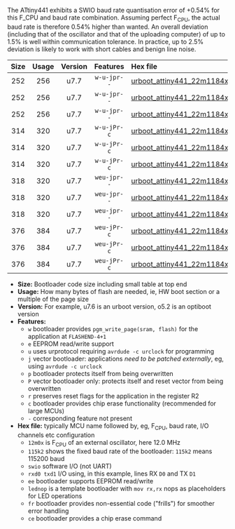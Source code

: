 The ATtiny441 exhibits a SWIO baud rate quantisation error of +0.54% for this F_CPU and baud rate combination. Assuming perfect F<sub>CPU</sub>, the actual baud rate is therefore 0.54% higher than wanted. An overall deviation (including that of the oscillator and that of the uploading computer) of up to 1.5% is well within communication tolerance. In practice, up to 2.5% deviation is likely to work with short cables and benign line noise.

|Size|Usage|Version|Features|Hex file|
|:-:|:-:|:-:|:-:|:--|
|252|256|u7.7|`w-u-jpr--`|[urboot_attiny441_22m1184x_+500k0_swio_rxa2_txa1_lednop.hex](https://raw.githubusercontent.com/stefanrueger/urboot.hex/main/mcus/attiny441/external_oscillator/fcpu_22m1184x/br_+500k0/urboot_attiny441_22m1184x_+500k0_swio_rxa2_txa1_lednop.hex)|
|252|256|u7.7|`w-u-jpr--`|[urboot_attiny441_22m1184x_+500k0_swio_rxa4_txa5_lednop.hex](https://raw.githubusercontent.com/stefanrueger/urboot.hex/main/mcus/attiny441/external_oscillator/fcpu_22m1184x/br_+500k0/urboot_attiny441_22m1184x_+500k0_swio_rxa4_txa5_lednop.hex)|
|252|256|u7.7|`w-u-jpr--`|[urboot_attiny441_22m1184x_+500k0_swio_rxb2_txa7_lednop.hex](https://raw.githubusercontent.com/stefanrueger/urboot.hex/main/mcus/attiny441/external_oscillator/fcpu_22m1184x/br_+500k0/urboot_attiny441_22m1184x_+500k0_swio_rxb2_txa7_lednop.hex)|
|314|320|u7.7|`w-u-jPr-c`|[urboot_attiny441_22m1184x_+500k0_swio_rxa2_txa1_lednop_fr_ce.hex](https://raw.githubusercontent.com/stefanrueger/urboot.hex/main/mcus/attiny441/external_oscillator/fcpu_22m1184x/br_+500k0/urboot_attiny441_22m1184x_+500k0_swio_rxa2_txa1_lednop_fr_ce.hex)|
|314|320|u7.7|`w-u-jPr-c`|[urboot_attiny441_22m1184x_+500k0_swio_rxa4_txa5_lednop_fr_ce.hex](https://raw.githubusercontent.com/stefanrueger/urboot.hex/main/mcus/attiny441/external_oscillator/fcpu_22m1184x/br_+500k0/urboot_attiny441_22m1184x_+500k0_swio_rxa4_txa5_lednop_fr_ce.hex)|
|314|320|u7.7|`w-u-jPr-c`|[urboot_attiny441_22m1184x_+500k0_swio_rxb2_txa7_lednop_fr_ce.hex](https://raw.githubusercontent.com/stefanrueger/urboot.hex/main/mcus/attiny441/external_oscillator/fcpu_22m1184x/br_+500k0/urboot_attiny441_22m1184x_+500k0_swio_rxb2_txa7_lednop_fr_ce.hex)|
|318|320|u7.7|`weu-jpr--`|[urboot_attiny441_22m1184x_+500k0_swio_rxa2_txa1_ee_lednop.hex](https://raw.githubusercontent.com/stefanrueger/urboot.hex/main/mcus/attiny441/external_oscillator/fcpu_22m1184x/br_+500k0/urboot_attiny441_22m1184x_+500k0_swio_rxa2_txa1_ee_lednop.hex)|
|318|320|u7.7|`weu-jpr--`|[urboot_attiny441_22m1184x_+500k0_swio_rxa4_txa5_ee_lednop.hex](https://raw.githubusercontent.com/stefanrueger/urboot.hex/main/mcus/attiny441/external_oscillator/fcpu_22m1184x/br_+500k0/urboot_attiny441_22m1184x_+500k0_swio_rxa4_txa5_ee_lednop.hex)|
|318|320|u7.7|`weu-jpr--`|[urboot_attiny441_22m1184x_+500k0_swio_rxb2_txa7_ee_lednop.hex](https://raw.githubusercontent.com/stefanrueger/urboot.hex/main/mcus/attiny441/external_oscillator/fcpu_22m1184x/br_+500k0/urboot_attiny441_22m1184x_+500k0_swio_rxb2_txa7_ee_lednop.hex)|
|376|384|u7.7|`weu-jPr-c`|[urboot_attiny441_22m1184x_+500k0_swio_rxa2_txa1_ee_lednop_fr_ce.hex](https://raw.githubusercontent.com/stefanrueger/urboot.hex/main/mcus/attiny441/external_oscillator/fcpu_22m1184x/br_+500k0/urboot_attiny441_22m1184x_+500k0_swio_rxa2_txa1_ee_lednop_fr_ce.hex)|
|376|384|u7.7|`weu-jPr-c`|[urboot_attiny441_22m1184x_+500k0_swio_rxa4_txa5_ee_lednop_fr_ce.hex](https://raw.githubusercontent.com/stefanrueger/urboot.hex/main/mcus/attiny441/external_oscillator/fcpu_22m1184x/br_+500k0/urboot_attiny441_22m1184x_+500k0_swio_rxa4_txa5_ee_lednop_fr_ce.hex)|
|376|384|u7.7|`weu-jPr-c`|[urboot_attiny441_22m1184x_+500k0_swio_rxb2_txa7_ee_lednop_fr_ce.hex](https://raw.githubusercontent.com/stefanrueger/urboot.hex/main/mcus/attiny441/external_oscillator/fcpu_22m1184x/br_+500k0/urboot_attiny441_22m1184x_+500k0_swio_rxb2_txa7_ee_lednop_fr_ce.hex)|

- **Size:** Bootloader code size including small table at top end
- **Usage:** How many bytes of flash are needed, ie, HW boot section or a multiple of the page size
- **Version:** For example, u7.6 is an urboot version, o5.2 is an optiboot version
- **Features:**
  + `w` bootloader provides `pgm_write_page(sram, flash)` for the application at `FLASHEND-4+1`
  + `e` EEPROM read/write support
  + `u` uses urprotocol requiring `avrdude -c urclock` for programming
  + `j` vector bootloader: applications *need to be patched externally*, eg, using `avrdude -c urclock`
  + `p` bootloader protects itself from being overwritten
  + `P` vector bootloader only: protects itself and reset vector from being overwritten
  + `r` preserves reset flags for the application in the register R2
  + `c` bootloader provides chip erase functionality (recommended for large MCUs)
  + `-` corresponding feature not present
- **Hex file:** typically MCU name followed by, eg, F<sub>CPU</sub>, baud rate, I/O channels etc configuration
  + `12m0x` is F<sub>CPU</sub> of an external oscillator, here 12.0 MHz
  + `115k2` shows the fixed baud rate of the bootloader: `115k2` means 115200 baud
  + `swio` software I/O (not UART)
  + `rxd0 txd1` I/O using, in this example, lines RX `D0` and TX `D1`
  + `ee` bootloader supports EEPROM read/write
  + `lednop` is a template bootloader with `mov rx,rx` nops as placeholders for LED operations
  + `fr` bootloader provides non-essential code ("frills") for smoother error handling
  + `ce` bootloader provides a chip erase command
